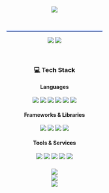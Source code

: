 
<p align="center">
  <br>
  <a href="https://github.com/1jongho?tab=repositories">
    <img src="https://readme-typing-svg.demolab.com?font=Dancing+Script&size=40&pause=1000&color=668EF7&center=true&vCenter=true&width=435&lines=Welcome+to+Jongho's+GitHub" />  <https://readme-typing-svg.demolab.com/demo/?font=Dancing+Script&size=40&color=668EF7&center=true&vCenter=true&lines=Welcome+to+Jongho%27s+GitHub>
  </a>
  <br><br><br>
</p>

<div align="center">
  <hr style="width: 50%; border: 1px solid #668EF7;">
</div>

<div align="center">
  <img src="https://img.shields.io/badge/Email-668EF7?style=flat-square&logoColor=white" />
  <img src="https://img.shields.io/badge/jongho5378@gmail.com-000000?style=flat-square&logoColor=white" />
  <br><br><br>
</div>

<div align="center">
  <h3>💻 Tech Stack</h3>
  
  <h4>Languages</h4>
  <img src="https://img.shields.io/badge/Dart-0175C2?style=flat-square&logo=dart&logoColor=white" />
  <img src="https://img.shields.io/badge/Python-3776AB?style=flat-square&logo=python&logoColor=white" />
  <img src="https://img.shields.io/badge/Java-ED8B00?style=flat-square&logo=openjdk&logoColor=white" />
  <img src="https://img.shields.io/badge/JavaScript-F7DF1E?style=flat-square&logo=javascript&logoColor=black" />
  <img src="https://img.shields.io/badge/HTML5-E34F26?style=flat-square&logo=html5&logoColor=white" />
  <img src="https://img.shields.io/badge/CSS3-1572B6?style=flat-square&logo=css3&logoColor=white" />
  
  <h4>Frameworks & Libraries</h4>
  <img src="https://img.shields.io/badge/Spring-6DB33F?style=flat-square&logo=spring&logoColor=white" />
  <img src="https://img.shields.io/badge/Flutter-02569B?style=flat-square&logo=flutter&logoColor=white" />
  <img src="https://img.shields.io/badge/React_Native-20232A?style=flat-square&logo=react&logoColor=61DAFB" />
  <img src="https://img.shields.io/badge/Node.js-43853D?style=flat-square&logo=node.js&logoColor=white" />
  
  <h4>Tools & Services</h4>
  <img src="https://img.shields.io/badge/Firebase-039BE5?style=flat-square&logo=Firebase&logoColor=white" />
  <img src="https://img.shields.io/badge/MySQL-00000F?style=flat-square&logo=mysql&logoColor=white" />
  <img src="https://img.shields.io/badge/Figma-F24E1E?style=flat-square&logo=figma&logoColor=white" />
  <img src="https://img.shields.io/badge/OpenCV-27338e?style=flat-square&logo=OpenCV&logoColor=white" />
  <img src="https://img.shields.io/badge/MediaPipe-0097A7?style=flat-square&logoColor=white" />
</div>

<div align="center">
  <h3> </h3>
  
  <img src="https://skillicons.dev/icons?i=dart,python,java,js,html,css" />
  <br>
  <img src="https://skillicons.dev/icons?i=spring,flutter,nodejs,firebase,mysql,figma" />
  <br>
  <img src="https://skillicons.dev/icons?i=opencv" />
</div>
